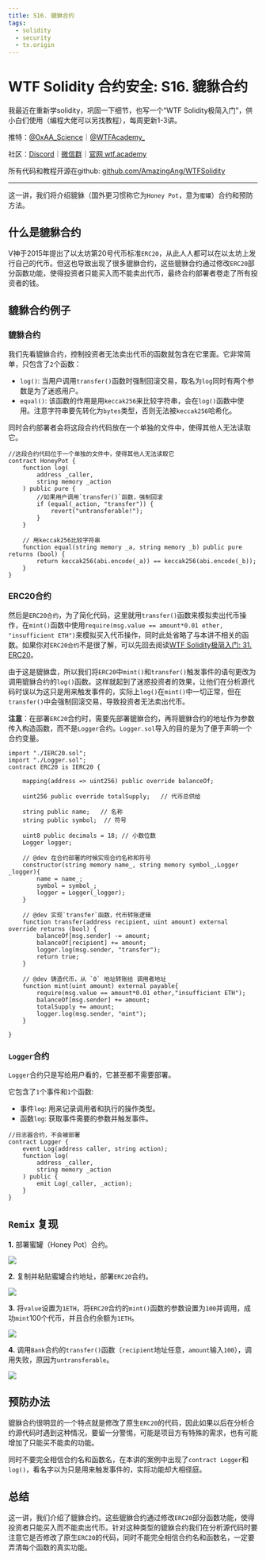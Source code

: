```yaml
---
title: S16. 貔貅合约
tags:
  - solidity
  - security
  - tx.origin
---
```


# WTF Solidity 合约安全: S16. 貔貅合约

我最近在重新学solidity，巩固一下细节，也写一个“WTF Solidity极简入门”，供小白们使用（编程大佬可以另找教程），每周更新1-3讲。

推特：[@0xAA_Science](https://twitter.com/0xAA_Science)｜[@WTFAcademy_](https://twitter.com/WTFAcademy_)

社区：[Discord](https://discord.wtf.academy)｜[微信群](https://docs.google.com/forms/d/e/1FAIpQLSe4KGT8Sh6sJ7hedQRuIYirOoZK_85miz3dw7vA1-YjodgJ-A/viewform?usp=sf_link)｜[官网 wtf.academy](https://wtf.academy)

所有代码和教程开源在github: [github.com/AmazingAng/WTFSolidity](https://github.com/AmazingAng/WTFSolidity)

-----

这一讲，我们将介绍貔貅（国外更习惯称它为`Honey Pot`，意为`蜜罐`）合约和预防方法。

## 什么是貔貅合约

V神于2015年提出了以太坊第20号代币标准`ERC20`，从此人人都可以在以太坊上发行自己的代币。但这也导致出现了很多貔貅合约，这些貔貅合约通过修改`ERC20`部分函数功能，使得投资者只能买入而不能卖出代币，最终合约部署者卷走了所有投资者的钱。

## 貔貅合约例子

### 貔貅合约

我们先看貔貅合约，控制投资者无法卖出代币的函数就包含在它里面。它非常简单，只包含了`2`个函数：

- `log()`: 当用户调用`transfer()`函数时强制回滚交易，取名为`log`同时有两个参数是为了迷惑用户。
- `equal()`: 该函数的作用是用`keccak256`来比较字符串，会在`log()`函数中使用。注意字符串要先转化为`bytes`类型，否则无法被`keccak256`哈希化。

同时合约部署者会将这段合约代码放在一个单独的文件中，使得其他人无法读取它。

```solidity
//这段合约代码位于一个单独的文件中，使得其他人无法读取它
contract HoneyPot {
    function log(
        address _caller,
        string memory _action
    ) public pure {
        //如果用户调用`transfer()`函数，强制回滚
        if (equal(_action, "transfer")) {
            revert("untransferable!");
        }
    }

    // 用keccak256比较字符串
    function equal(string memory _a, string memory _b) public pure returns (bool) {
        return keccak256(abi.encode(_a)) == keccak256(abi.encode(_b));
    }
}
```

### ERC20合约

然后是`ERC20合约`，为了简化代码，这里就用`transfer()`函数来模拟卖出代币操作，在`mint()`函数中使用`require(msg.value == amount*0.01 ether, "insufficient ETH")`来模拟买入代币操作，同时此处省略了与本讲不相关的函数。如果你对`ERC20合约`不是很了解，可以先回去阅读[WTF Solidity极简入门: 31. ERC20](https://github.com/AmazingAng/WTF-Solidity/blob/main/31_ERC20/readme.md)。

由于这是貔貅盘，所以我们将`ERC20`中`mint()`和`transfer()`触发事件的语句更改为调用貔貅合约的`log()`函数。这样就起到了迷惑投资者的效果，让他们在分析源代码时误以为这只是用来触发事件的，实际上`log()`在`mint()`中一切正常，但在`transfer()`中会强制回滚交易，导致投资者无法卖出代币。

**注意**：在部署`ERC20`合约时，需要先部署貔貅合约，再将貔貅合约的地址作为参数传入构造函数，而不是`Logger`合约。`Logger.sol`导入的目的是为了便于声明一个合约变量。

```solidity
import "./IERC20.sol";
import "./Logger.sol";
contract ERC20 is IERC20 {

    mapping(address => uint256) public override balanceOf;

    uint256 public override totalSupply;   // 代币总供给

    string public name;   // 名称
    string public symbol;  // 符号
    
    uint8 public decimals = 18; // 小数位数
    Logger logger;

    // @dev 在合约部署的时候实现合约名称和符号
    constructor(string memory name_, string memory symbol_,Logger _logger){
        name = name_;
        symbol = symbol_;
        logger = Logger(_logger);
    }

    // @dev 实现`transfer`函数，代币转账逻辑
    function transfer(address recipient, uint amount) external override returns (bool) {
        balanceOf[msg.sender] -= amount;
        balanceOf[recipient] += amount;
        logger.log(msg.sender, "transfer");
        return true;
    }

    // @dev 铸造代币，从 `0` 地址转账给 调用者地址
    function mint(uint amount) external payable{
        require(msg.value == amount*0.01 ether,"insufficient ETH");
        balanceOf[msg.sender] += amount;
        totalSupply += amount;
        logger.log(msg.sender, "mint");
    }

}
```

### `Logger`合约

`Logger`合约只是写给用户看的，它甚至都不需要部署。

它包含了`1`个事件和`1`个函数:

- 事件`log`: 用来记录调用者和执行的操作类型。
- 函数`log`: 获取事件需要的参数并触发事件。

```solidity
//日志器合约，不会被部署
contract Logger {
    event Log(address caller, string action);
    function log(
        address _caller,
        string memory _action
    ) public {
        emit Log(_caller, _action);
    }
}
```

## `Remix` 复现

**1.** 部署蜜罐（Honey Pot）合约。

![](./img/S16-1.jpg)

**2.** 复制并粘贴蜜罐合约地址，部署`ERC20`合约。

![](./img/S16-2.jpg)

**3.** 将`value`设置为`1ETH`，将`ERC20`合约的`mint()`函数的参数设置为`100`并调用，成功`mint`100个代币，并且合约余额为`1ETH`。

![](./img/S16-3.jpg)

**4.** 调用`Bank`合约的`transfer()`函数（`recipient`地址任意，`amount`输入`100`），调用失败，原因为`untransferable`。

![](./img/S16-4.jpg)

## 预防办法

貔貅合约很明显的一个特点就是修改了原生`ERC20`的代码，因此如果以后在分析合约源代码时遇到这种情况，要留一分警惕，可能是项目方有特殊的需求，也有可能增加了只能买不能卖的功能。

同时不要完全相信合约名和函数名，在本讲的案例中出现了`contract Logger`和`log()`，看名字以为只是用来触发事件的，实际功能却大相径庭。

## 总结

这一讲，我们介绍了貔貅合约。这些貔貅合约通过修改`ERC20`部分函数功能，使得投资者只能买入而不能卖出代币。针对这种类型的貔貅合约我们在分析源代码时要注意它是否修改了原生`ERC20`的代码，同时不能完全相信合约名和函数名，一定要弄清每个函数的真实功能。